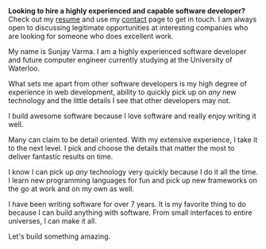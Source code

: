<div class="alert">
<strong>Looking to hire a highly experienced and capable software developer?</strong>
Check out my <a href="/resume">resume</a> and use my <a href="/contact">contact</a> page to get in touch. I am always open to discussing legitimate opportunities at interesting companies who are looking for someone who does excellent work.
</div>

My name is Sunjay Varma. I am a highly experienced software developer and future computer engineer currently studying at the University of Waterloo. 

What sets me apart from other software developers is my high degree of experience in web development, ability to quickly pick up on *any* new technology and the little details I see that other developers may not.

I build awesome software because I love software and really enjoy writing it well.

Many can claim to be detail oriented. With my extensive experience, I take it to the next level. I pick and choose the details that matter the most to deliver fantastic results on time.

I know I can pick up *any* technology very quickly because I do it all the time. I learn new programming languages for fun and pick up new frameworks on the go at work and on my own as well.

I have been writing software for over 7 years. It is my favorite thing to do because I can build anything with software. From small interfaces to entire universes, I can make it all.

Let's build something amazing.

